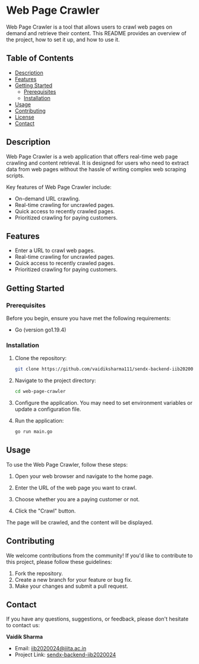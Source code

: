 # Web Page Crawler

Web Page Crawler is a tool that allows users to crawl web pages on demand and retrieve their content. This README provides an overview of the project, how to set it up, and how to use it.

## Table of Contents

- [Description](#description)
- [Features](#features)
- [Getting Started](#getting-started)
  - [Prerequisites](#prerequisites)
  - [Installation](#installation)
- [Usage](#usage)
- [Contributing](#contributing)
- [License](#license)
- [Contact](#contact)

## Description

Web Page Crawler is a web application that offers real-time web page crawling and content retrieval. It is designed for users who need to extract data from web pages without the hassle of writing complex web scraping scripts.

Key features of Web Page Crawler include:

- On-demand URL crawling.
- Real-time crawling for uncrawled pages.
- Quick access to recently crawled pages.
- Prioritized crawling for paying customers.

## Features

- Enter a URL to crawl web pages.
- Real-time crawling for uncrawled pages.
- Quick access to recently crawled pages.
- Prioritized crawling for paying customers.

## Getting Started

### Prerequisites

Before you begin, ensure you have met the following requirements:

- Go (version go1.19.4)

### Installation

1. Clone the repository:

   ```bash
   git clone https://github.com/vaidiksharma111/sendx-backend-iib2020024/
2. Navigate to the project directory:
    ```bash
   cd web-page-crawler
3. Configure the application. You may need to set environment variables or update a configuration file.
4. Run the application:
   ```bash
   go run main.go

## Usage
To use the Web Page Crawler, follow these steps:

1. Open your web browser and navigate to the home page.

2. Enter the URL of the web page you want to crawl.

3. Choose whether you are a paying customer or not.

4. Click the "Crawl" button.

The page will be crawled, and the content will be displayed.

## Contributing
We welcome contributions from the community! If you'd like to contribute to this project, please follow these guidelines:

1. Fork the repository.
2. Create a new branch for your feature or bug fix.
3. Make your changes and submit a pull request.

## Contact
If you have any questions, suggestions, or feedback, please don't hesitate to contact us:

**Vaidik Sharma**
- Email: iib2020024@iiita.ac.in
- Project Link: [sendx-backend-iib2020024](https://github.com/vaidiksharma111/sendx-backend-iib2020024)
